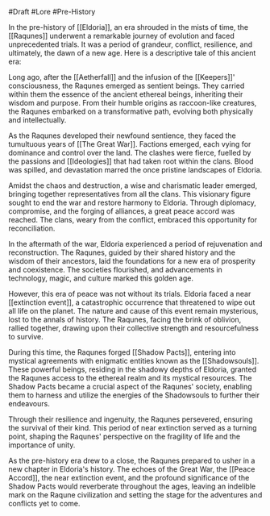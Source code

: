 #Draft #Lore #Pre-History

In the pre-history of [[Eldoria]], an era shrouded in the mists of time, the [[Raqunes]] underwent a remarkable journey of evolution and faced unprecedented trials. It was a period of grandeur, conflict, resilience, and ultimately, the dawn of a new age. Here is a descriptive tale of this ancient era:

Long ago, after the [[Aetherfall]] and the infusion of the [[Keepers]]' consciousness, the Raqunes emerged as sentient beings. They carried within them the essence of the ancient ethereal beings, inheriting their wisdom and purpose. From their humble origins as raccoon-like creatures, the Raqunes embarked on a transformative path, evolving both physically and intellectually.

As the Raqunes developed their newfound sentience, they faced the tumultuous years of [[The Great War]]. Factions emerged, each vying for dominance and control over the land. The clashes were fierce, fuelled by the passions and [[Ideologies]] that had taken root within the clans. Blood was spilled, and devastation marred the once pristine landscapes of Eldoria.

Amidst the chaos and destruction, a wise and charismatic leader emerged, bringing together representatives from all the clans. This visionary figure sought to end the war and restore harmony to Eldoria. Through diplomacy, compromise, and the forging of alliances, a great peace accord was reached. The clans, weary from the conflict, embraced this opportunity for reconciliation.

In the aftermath of the war, Eldoria experienced a period of rejuvenation and reconstruction. The Raqunes, guided by their shared history and the wisdom of their ancestors, laid the foundations for a new era of prosperity and coexistence. The societies flourished, and advancements in technology, magic, and culture marked this golden age.

However, this era of peace was not without its trials. Eldoria faced a near [[extinction event]], a catastrophic occurrence that threatened to wipe out all life on the planet. The nature and cause of this event remain mysterious, lost to the annals of history. The Raqunes, facing the brink of oblivion, rallied together, drawing upon their collective strength and resourcefulness to survive.

During this time, the Raqunes forged [[Shadow Pacts]], entering into mystical agreements with enigmatic entities known as the [[Shadowsouls]]. These powerful beings, residing in the shadowy depths of Eldoria, granted the Raqunes access to the ethereal realm and its mystical resources. The Shadow Pacts became a crucial aspect of the Raqunes' society, enabling them to harness and utilize the energies of the Shadowsouls to further their endeavours.

Through their resilience and ingenuity, the Raqunes persevered, ensuring the survival of their kind. This period of near extinction served as a turning point, shaping the Raqunes' perspective on the fragility of life and the importance of unity.

As the pre-history era drew to a close, the Raqunes prepared to usher in a new chapter in Eldoria's history. The echoes of the Great War, the [[Peace Accord]], the near extinction event, and the profound significance of the Shadow Pacts would reverberate throughout the ages, leaving an indelible mark on the Raqune civilization and setting the stage for the adventures and conflicts yet to come.